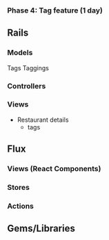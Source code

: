 ### Phase 4: Tag feature (1 day)

## Rails
### Models
  Tags
  Taggings

### Controllers

### Views
* Restaurant details
  - tags

## Flux
### Views (React Components)

### Stores

### Actions

## Gems/Libraries
